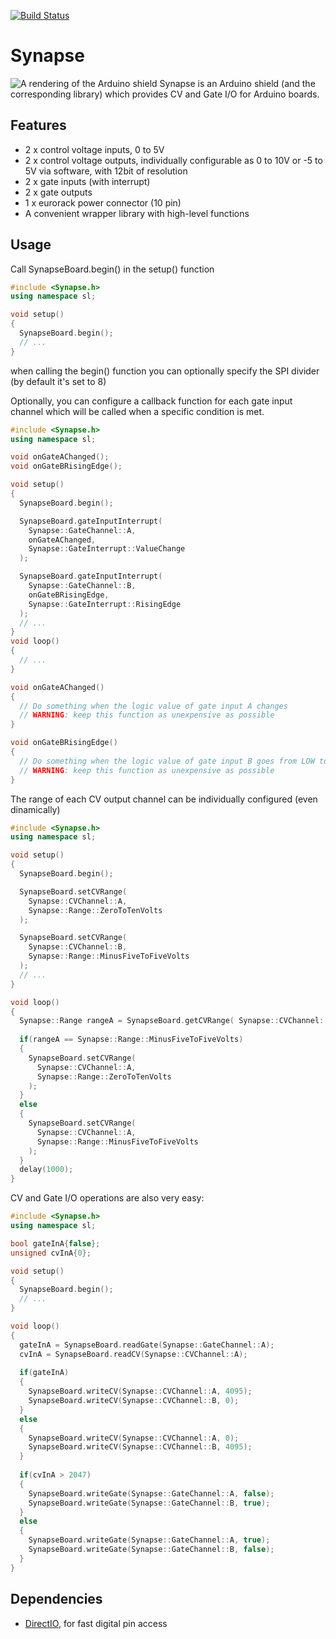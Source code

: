 [![Build Status](https://travis-ci.org/shaduzlabs/Synapse.svg?branch=master)](https://travis-ci.org/shaduzlabs/Synapse)

# Synapse
![A rendering of the Arduino shield](https://cloud.githubusercontent.com/assets/804931/13776151/e4bdfa4c-eaa8-11e5-8b88-48274cfd1437.png)
Synapse is an Arduino shield (and the corresponding library) which provides CV and Gate I/O for Arduino boards.

## Features
- 2 x control voltage inputs, 0 to 5V
- 2 x control voltage outputs, individually configurable as 0 to 10V or -5 to 5V via software, with 12bit of resolution
- 2 x gate inputs (with interrupt)
- 2 x gate outputs
- 1 x eurorack power connector (10 pin)
- A convenient wrapper library with high-level functions

## Usage
Call SynapseBoard.begin() in the setup() function
```cpp
#include <Synapse.h>
using namespace sl;

void setup()
{
  SynapseBoard.begin();
  // ...
}
```
when calling the begin() function you can optionally specify the SPI divider (by default it's set to 8)

Optionally, you can configure a callback function for each gate input channel which will be called when a specific condition is met.
```cpp
#include <Synapse.h>
using namespace sl;

void onGateAChanged();
void onGateBRisingEdge();

void setup()
{
  SynapseBoard.begin();

  SynapseBoard.gateInputInterrupt(
    Synapse::GateChannel::A,
    onGateAChanged,
    Synapse::GateInterrupt::ValueChange
  );

  SynapseBoard.gateInputInterrupt(
    Synapse::GateChannel::B,
    onGateBRisingEdge,
    Synapse::GateInterrupt::RisingEdge
  );
  // ...
}
void loop()
{
  // ...
}

void onGateAChanged()
{
  // Do something when the logic value of gate input A changes
  // WARNING: keep this function as unexpensive as possible
}

void onGateBRisingEdge()
{
  // Do something when the logic value of gate input B goes from LOW to HIGH
  // WARNING: keep this function as unexpensive as possible
}
```

The range of each CV output channel can be individually configured (even dinamically)
```cpp
#include <Synapse.h>
using namespace sl;

void setup()
{
  SynapseBoard.begin();

  SynapseBoard.setCVRange(
    Synapse::CVChannel::A,
    Synapse::Range::ZeroToTenVolts
  );

  SynapseBoard.setCVRange(
    Synapse::CVChannel::B,
    Synapse::Range::MinusFiveToFiveVolts
  );
  // ...
}

void loop()
{
  Synapse::Range rangeA = SynapseBoard.getCVRange( Synapse::CVChannel::A );
  
  if(rangeA == Synapse::Range::MinusFiveToFiveVolts)
  {
    SynapseBoard.setCVRange(
      Synapse::CVChannel::A,
      Synapse::Range::ZeroToTenVolts
    );
  }
  else
  {
    SynapseBoard.setCVRange(
      Synapse::CVChannel::A,
      Synapse::Range::MinusFiveToFiveVolts
    );
  }
  delay(1000);
}
```

CV and Gate I/O operations are also very easy:
```cpp
#include <Synapse.h>
using namespace sl;

bool gateInA{false};
unsigned cvInA{0};

void setup()
{
  SynapseBoard.begin();
  // ...
}

void loop()
{
  gateInA = SynapseBoard.readGate(Synapse::GateChannel::A);
  cvInA = SynapseBoard.readCV(Synapse::CVChannel::A);
  
  if(gateInA)
  {
    SynapseBoard.writeCV(Synapse::CVChannel::A, 4095);
    SynapseBoard.writeCV(Synapse::CVChannel::B, 0);
  }
  else
  {
    SynapseBoard.writeCV(Synapse::CVChannel::A, 0);
    SynapseBoard.writeCV(Synapse::CVChannel::B, 4095);
  }
  
  if(cvInA > 2047)
  {
    SynapseBoard.writeGate(Synapse::GateChannel::A, false);
    SynapseBoard.writeGate(Synapse::GateChannel::B, true);
  }
  else
  {
    SynapseBoard.writeGate(Synapse::GateChannel::A, true);
    SynapseBoard.writeGate(Synapse::GateChannel::B, false);
  }
}
```

## Dependencies
- [DirectIO](https://github.com/mmarchetti/DirectIO), for fast digital pin access
 
